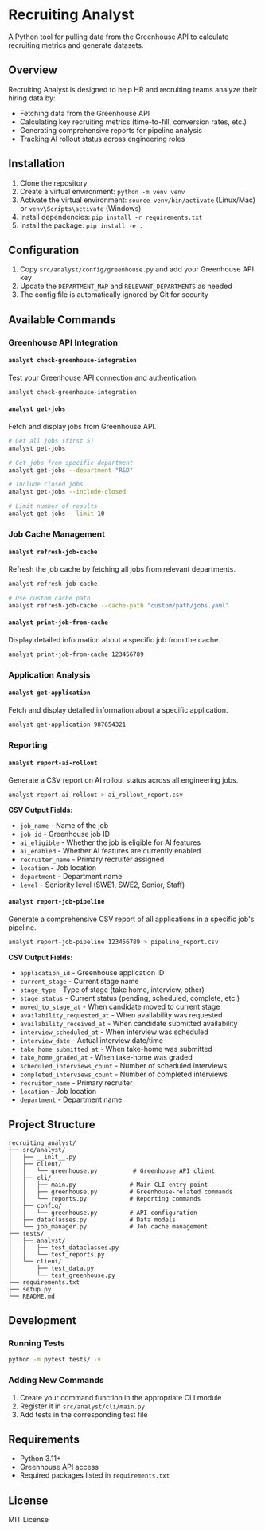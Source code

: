# Recruiting Analyst

A Python tool for pulling data from the Greenhouse API to calculate recruiting metrics and generate datasets.

## Overview

Recruiting Analyst is designed to help HR and recruiting teams analyze their hiring data by:
- Fetching data from the Greenhouse API
- Calculating key recruiting metrics (time-to-fill, conversion rates, etc.)
- Generating comprehensive reports for pipeline analysis
- Tracking AI rollout status across engineering roles

## Installation

1. Clone the repository
2. Create a virtual environment: `python -m venv venv`
3. Activate the virtual environment: `source venv/bin/activate` (Linux/Mac) or `venv\Scripts\activate` (Windows)
4. Install dependencies: `pip install -r requirements.txt`
5. Install the package: `pip install -e .`

## Configuration

1. Copy `src/analyst/config/greenhouse.py` and add your Greenhouse API key
2. Update the `DEPARTMENT_MAP` and `RELEVANT_DEPARTMENTS` as needed
3. The config file is automatically ignored by Git for security

## Available Commands

### Greenhouse API Integration

#### `analyst check-greenhouse-integration`
Test your Greenhouse API connection and authentication.
```bash
analyst check-greenhouse-integration
```

#### `analyst get-jobs`
Fetch and display jobs from Greenhouse API.
```bash
# Get all jobs (first 5)
analyst get-jobs

# Get jobs from specific department
analyst get-jobs --department "R&D"

# Include closed jobs
analyst get-jobs --include-closed

# Limit number of results
analyst get-jobs --limit 10
```

### Job Cache Management

#### `analyst refresh-job-cache`
Refresh the job cache by fetching all jobs from relevant departments.
```bash
analyst refresh-job-cache

# Use custom cache path
analyst refresh-job-cache --cache-path "custom/path/jobs.yaml"
```

#### `analyst print-job-from-cache`
Display detailed information about a specific job from the cache.
```bash
analyst print-job-from-cache 123456789
```

### Application Analysis

#### `analyst get-application`
Fetch and display detailed information about a specific application.
```bash
analyst get-application 987654321
```

### Reporting

#### `analyst report-ai-rollout`
Generate a CSV report on AI rollout status across all engineering jobs.
```bash
analyst report-ai-rollout > ai_rollout_report.csv
```

**CSV Output Fields:**
- `job_name` - Name of the job
- `job_id` - Greenhouse job ID
- `ai_eligible` - Whether the job is eligible for AI features
- `ai_enabled` - Whether AI features are currently enabled
- `recruiter_name` - Primary recruiter assigned
- `location` - Job location
- `department` - Department name
- `level` - Seniority level (SWE1, SWE2, Senior, Staff)

#### `analyst report-job-pipeline`
Generate a comprehensive CSV report of all applications in a specific job's pipeline.
```bash
analyst report-job-pipeline 123456789 > pipeline_report.csv
```

**CSV Output Fields:**
- `application_id` - Greenhouse application ID
- `current_stage` - Current stage name
- `stage_type` - Type of stage (take home, interview, other)
- `stage_status` - Current status (pending, scheduled, complete, etc.)
- `moved_to_stage_at` - When candidate moved to current stage
- `availability_requested_at` - When availability was requested
- `availability_received_at` - When candidate submitted availability
- `interview_scheduled_at` - When interview was scheduled
- `interview_date` - Actual interview date/time
- `take_home_submitted_at` - When take-home was submitted
- `take_home_graded_at` - When take-home was graded
- `scheduled_interviews_count` - Number of scheduled interviews
- `completed_interviews_count` - Number of completed interviews
- `recruiter_name` - Primary recruiter
- `location` - Job location
- `department` - Department name

## Project Structure

```
recruiting_analyst/
├── src/analyst/
│   ├── __init__.py
│   ├── client/
│   │   └── greenhouse.py          # Greenhouse API client
│   ├── cli/
│   │   ├── main.py               # Main CLI entry point
│   │   ├── greenhouse.py         # Greenhouse-related commands
│   │   └── reports.py            # Reporting commands
│   ├── config/
│   │   └── greenhouse.py         # API configuration
│   ├── dataclasses.py            # Data models
│   └── job_manager.py            # Job cache management
├── tests/
│   ├── analyst/
│   │   ├── test_dataclasses.py
│   │   └── test_reports.py
│   └── client/
│       ├── test_data.py
│       └── test_greenhouse.py
├── requirements.txt
├── setup.py
└── README.md
```

## Development

### Running Tests
```bash
python -m pytest tests/ -v
```

### Adding New Commands
1. Create your command function in the appropriate CLI module
2. Register it in `src/analyst/cli/main.py`
3. Add tests in the corresponding test file

## Requirements

- Python 3.11+
- Greenhouse API access
- Required packages listed in `requirements.txt`

## License

MIT License